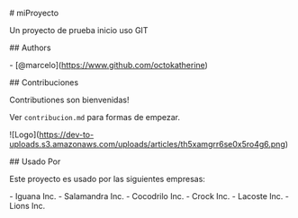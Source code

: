 \# miProyecto

Un proyecto de prueba inicio uso GIT

\## Authors

\- \[@marcelo](https://www.github.com/octokatherine)


\## Contribuciones

Contributiones son bienvenidas!


Ver `contribucion.md` para formas de empezar.

!\[Logo](https://dev-to-uploads.s3.amazonaws.com/uploads/articles/th5xamgrr6se0x5ro4g6.png)


\## Usado Por

Este proyecto es usado por las siguientes empresas:

\- Iguana Inc.
\- Salamandra Inc.
\- Cocodrilo Inc.
\- Crock Inc.
\- Lacoste Inc.
\- Lions Inc.




